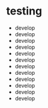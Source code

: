 # testing
- develop
- develop
- develop
- develop
- develop
- develop
- develop
- develop
- develop
- develop
- develop
- develop

